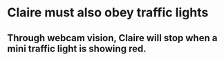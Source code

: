 # Claire must also obey traffic lights

## Through webcam vision, Claire will stop when a mini traffic light is showing red. 